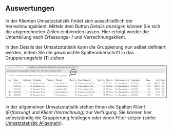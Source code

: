## Auswertungen

In der Klienten Umsatzstatistik findet sich ausschließlich der
Verrechnungsklient. Mittels dem Button *Details anzeigen* können Sie
sich die abgerechneten Zeilen einblenden lassen. Hier erfolgt wieder die
Unterteilung nach Erfassungs- / und Verrechnungsklient.

In den Details der Umsatzstatistik kann die Gruppierung nun selbst
definiert werden, indem Sie die gewünschte Spaltenüberschrift in das
Gruppierungsfeld (**1**) ziehen.


![](<img/image125.png>)

In der allgemeinen Umsatzstatistik stehen Ihnen die Spalten *Klient
(Erfassung)* und *Klient (Verrechnung)* zur Verfügung. Sie können hier
selbstständig die Gruppierung festlegen oder einen Filter setzen (siehe
[Umsatzstatistik Allgemein](/HONNext/Auswertungen/Umsatzstatistik%20Allgemein)).